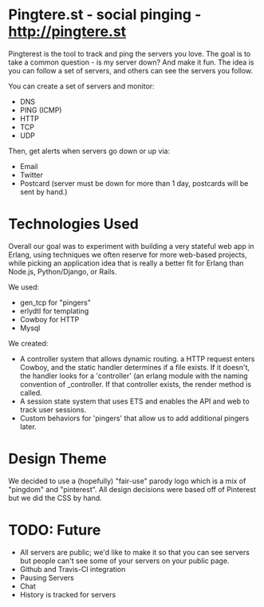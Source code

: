 
Pingtere.st - social pinging - http://pingtere.st
==========
Pingterest is the tool to track and ping the servers you love. 
The goal is to take a common question - is my server down? And make it fun. 
The idea is you can follow a set of servers, and others can see the servers you follow.


You can create a set of servers and monitor:

* DNS
* PING (ICMP)
* HTTP
* TCP
* UDP

Then, get alerts when servers go down or up via:

* Email
* Twitter
* Postcard (server must be down for more than 1 day, postcards will be sent by hand.)



Technologies Used
=================

Overall our goal was to experiment with building a very stateful web app in Erlang, using
techniques we often reserve for more web-based projects, while picking an application
idea that is really a better fit for Erlang than Node.js, Python/Django, or Rails.

We used:

* gen_tcp for "pingers"
* erlydtl for templating
* Cowboy for HTTP
* Mysql

We created:

* A controller system that allows dynamic routing. a HTTP request enters Cowboy, and 
  the static handler determines if a file exists. If it doesn't, the handler looks for a
  'controller' (an erlang module with the naming convention of <route>_controller. If that
  controller exists, the render method is called.
* A session state system that uses ETS and enables the API and web to track user sessions.
* Custom behaviors for 'pingers' that allow us to add additional pingers later.

Design Theme
============

We decided to use a (hopefully) "fair-use" parody logo which is a mix of "pingdom" and
"pinterest". All design decisions were based off of Pinterest but we did the CSS by hand.

TODO: Future
==============
* All servers are public; we'd like to make it so that you can see servers but people can't see
  some of your servers on your public page.
* Github and Travis-CI integration
* Pausing Servers
* Chat
* History is tracked for servers
